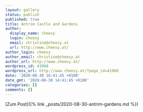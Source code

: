 ```yaml
---
layout: gallery
status: publish
published: true
title: Antrim Castle and Gardens
author:
  display_name: cheesy
  login: cheesy
  email: christine@cheesy.at
  url: http://www.cheesy.at/
author_login: cheesy
author_email: christine@cheesy.at
author_url: http://www.cheesy.at/
wordpress_id: 41960
wordpress_url: http://www.cheesy.at/?page_id=41960
date: '2020-08-30 16:41:45 +0100'
date_gmt: '2020-08-30 14:41:45 +0100'
categories: []
comments: []
---
```

<!-- wp:core-embed/wordpress {"url":"http://www.cheesy.at/2020/08/antrim-gardens/","type":"rich","providerNameSlug":"cheesy-at","className":""} -->
[Zum Post]({% link _posts/2020-08-30-antrim-gardens.md %})
<!-- /wp:core-embed/wordpress -->
<!-- wp:paragraph --><!-- /wp:paragraph -->
